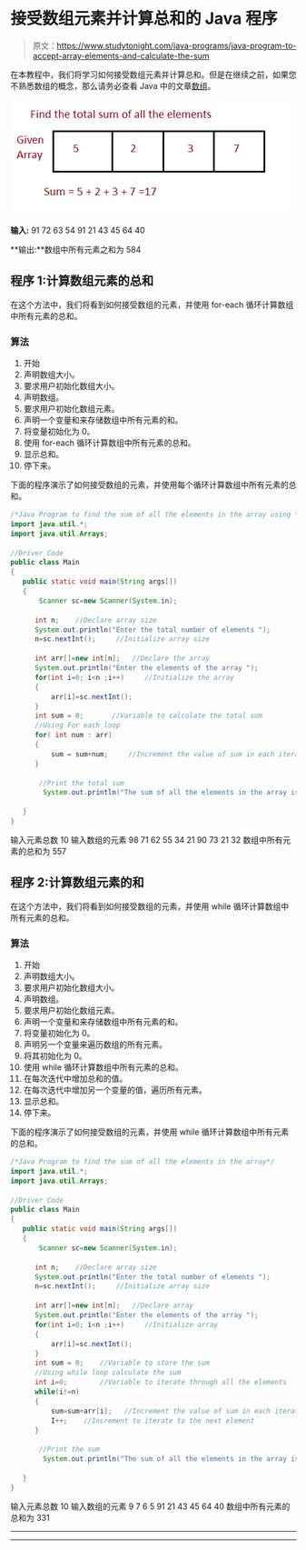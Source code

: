 # 接受数组元素并计算总和的 Java 程序

> 原文：<https://www.studytonight.com/java-programs/java-program-to-accept-array-elements-and-calculate-the-sum>

在本教程中，我们将学习如何接受数组元素并计算总和。但是在继续之前，如果您不熟悉数组的概念，那么请务必查看 Java 中的文章[数组](https://www.studytonight.com/java/array.php)。

![](img/c765a1b68b3687f868f143e5d6abd3c8.png)

**输入:** 91 72 63 54 91 21 43 45 64 40

**输出:**数组中所有元素之和为 584

## 程序 1:计算数组元素的总和

在这个方法中，我们将看到如何接受数组的元素，并使用 for-each 循环计算数组中所有元素的总和。

### 算法

1.  开始
2.  声明数组大小。
3.  要求用户初始化数组大小。
4.  声明数组。
5.  要求用户初始化数组元素。
6.  声明一个变量和来存储数组中所有元素的和。
7.  将变量初始化为 0。
8.  使用 for-each 循环计算数组中所有元素的总和。
9.  显示总和。
10.  停下来。

下面的程序演示了如何接受数组的元素，并使用每个循环计算数组中所有元素的总和。

```java
/*Java Program to find the sum of all the elements in the array using */
import java.util.*;  
import java.util.Arrays; 

//Driver Code
public class Main  
{  
   public static void main(String args[])   
   {  
       Scanner sc=new Scanner(System.in);

      int n;    //Declare array size
      System.out.println("Enter the total number of elements ");
      n=sc.nextInt();     //Initialize array size

      int arr[]=new int[n];   //Declare the array
      System.out.println("Enter the elements of the array ");
      for(int i=0; i<n ;i++)     //Initialize the array
      {
          arr[i]=sc.nextInt();
      }
      int sum = 0;       //Variable to calculate the total sum
      //Using For each loop
      for( int num : arr) 
      {
          sum = sum+num;     //Increment the value of sum in each iteration
      }

       //Print the total sum
        System.out.println("The sum of all the elements in the array is "+sum);

   }
} 
```

输入元素总数 10
输入数组的元素 98 71 62 55 34 21 90 73 21 32
数组中所有元素的总和为 557

## 程序 2:计算数组元素的和

在这个方法中，我们将看到如何接受数组的元素，并使用 while 循环计算数组中所有元素的总和。

### 算法

1.  开始
2.  声明数组大小。
3.  要求用户初始化数组大小。
4.  声明数组。
5.  要求用户初始化数组元素。
6.  声明一个变量和来存储数组中所有元素的和。
7.  将变量初始化为 0。
8.  声明另一个变量来遍历数组的所有元素。
9.  将其初始化为 0。
10.  使用 while 循环计算数组中所有元素的总和。
11.  在每次迭代中增加总和的值。
12.  在每次迭代中增加另一个变量的值，遍历所有元素。
13.  显示总和。
14.  停下来。

下面的程序演示了如何接受数组的元素，并使用 while 循环计算数组中所有元素的总和。

```java
/*Java Program to find the sum of all the elements in the array*/
import java.util.*;  
import java.util.Arrays; 

//Driver Code
public class Main  
{  
   public static void main(String args[])   
   {  
       Scanner sc=new Scanner(System.in);

      int n;    //Declare array size
      System.out.println("Enter the total number of elements ");
      n=sc.nextInt();     //Initialize array size

      int arr[]=new int[n];   //Declare array
      System.out.println("Enter the elements of the array ");
      for(int i=0; i<n ;i++)     //Initialize array
      {
          arr[i]=sc.nextInt();
      }
      int sum = 0;    //Variable to store the sum
      //Using while loop calculate the sum
      int i=0;        //Variable to iterate through all the elements
      while(i!=n)
      {
          sum=sum+arr[i];   //Increment the value of sum in each iteration
          I++;    //Increment to iterate to the next element
      }

       //Print the sum
        System.out.println("The sum of all the elements in the array is "+sum);

   }
} 
```

输入元素总数 10
输入数组的元素 9 7 6 5 91 21 43 45 64 40
数组中所有元素的总和为 331

* * *

* * *